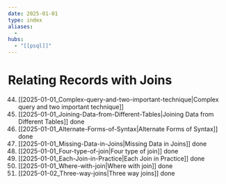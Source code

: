 ```yaml
---
date: 2025-01-01
type: index
aliases:
  -
hubs:
  - "[[psql]]"
---
```


# Relating Records with Joins

44. [[2025-01-01_Complex-query-and-two-important-technique|Complex query and two important technique]]
45. [[2025-01-01_Joining-Data-from-Different-Tables|Joining Data from Different Tables]] done
46. [[2025-01-01_Alternate-Forms-of-Syntax|Alternate Forms of Syntax]] done
50. [[2025-01-01_Missing-Data-in-Joins|Missing Data in Joins]] done
51. [[2025-01-01_Four-type-of-join|Four type of join]] done
52. [[2025-01-01_Each-Join-in-Practice|Each Join in Practice]] done
53. [[2025-01-01_Where-with-join|Where with join]] done
54. [[2025-01-02_Three-way-joins|Three way joins]] done
